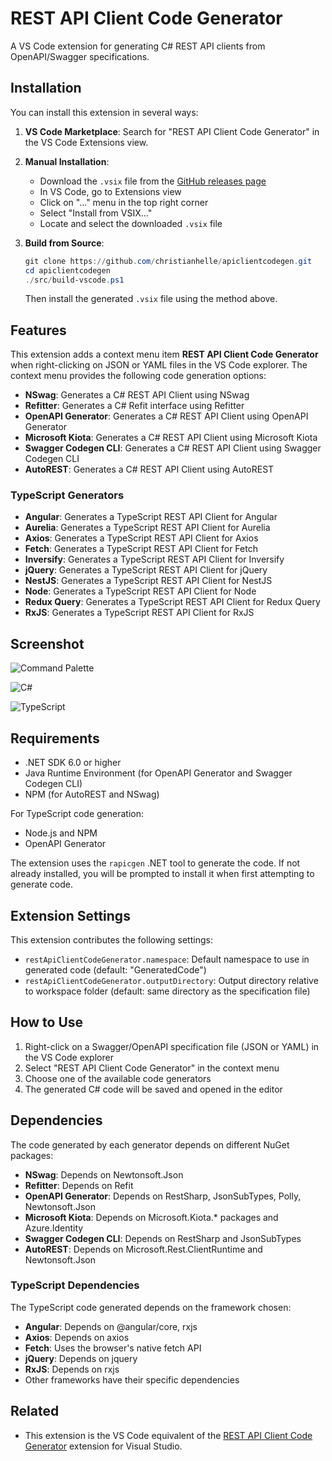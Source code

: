 # REST API Client Code Generator

A VS Code extension for generating C# REST API clients from OpenAPI/Swagger specifications.

## Installation

You can install this extension in several ways:

1. **VS Code Marketplace**: Search for "REST API Client Code Generator" in the VS Code Extensions view.

2. **Manual Installation**:
   - Download the `.vsix` file from the [GitHub releases page](https://github.com/christianhelle/apiclientcodegen/releases)
   - In VS Code, go to Extensions view
   - Click on "..." menu in the top right corner
   - Select "Install from VSIX..."
   - Locate and select the downloaded `.vsix` file

3. **Build from Source**:
   ```powershell
   git clone https://github.com/christianhelle/apiclientcodegen.git
   cd apiclientcodegen
   ./src/build-vscode.ps1
   ```
   Then install the generated `.vsix` file using the method above.

## Features

This extension adds a context menu item **REST API Client Code Generator** when right-clicking on JSON or YAML files in the VS Code explorer. The context menu provides the following code generation options:

- **NSwag**: Generates a C# REST API Client using NSwag
- **Refitter**: Generates a C# Refit interface using Refitter
- **OpenAPI Generator**: Generates a C# REST API Client using OpenAPI Generator
- **Microsoft Kiota**: Generates a C# REST API Client using Microsoft Kiota
- **Swagger Codegen CLI**: Generates a C# REST API Client using Swagger Codegen CLI
- **AutoREST**: Generates a C# REST API Client using AutoREST

### TypeScript Generators

- **Angular**: Generates a TypeScript REST API Client for Angular
- **Aurelia**: Generates a TypeScript REST API Client for Aurelia
- **Axios**: Generates a TypeScript REST API Client for Axios
- **Fetch**: Generates a TypeScript REST API Client for Fetch
- **Inversify**: Generates a TypeScript REST API Client for Inversify
- **jQuery**: Generates a TypeScript REST API Client for jQuery
- **NestJS**: Generates a TypeScript REST API Client for NestJS
- **Node**: Generates a TypeScript REST API Client for Node
- **Redux Query**: Generates a TypeScript REST API Client for Redux Query
- **RxJS**: Generates a TypeScript REST API Client for RxJS

## Screenshot

![Command Palette](https://github.com/christianhelle/apiclientcodegen/raw/master/images/vscode-command-palette.png)

![C#](https://github.com/christianhelle/apiclientcodegen/raw/master/images/vscode-context-menu.png)

![TypeScript](https://github.com/christianhelle/apiclientcodegen/raw/master/images/vscode-context-menu-typescript.png)

## Requirements

- .NET SDK 6.0 or higher
- Java Runtime Environment (for OpenAPI Generator and Swagger Codegen CLI)
- NPM (for AutoREST and NSwag)

For TypeScript code generation:

- Node.js and NPM
- OpenAPI Generator

The extension uses the `rapicgen` .NET tool to generate the code. If not already installed, you will be prompted to install it when first attempting to generate code.

## Extension Settings

This extension contributes the following settings:

* `restApiClientCodeGenerator.namespace`: Default namespace to use in generated code (default: "GeneratedCode")
* `restApiClientCodeGenerator.outputDirectory`: Output directory relative to workspace folder (default: same directory as the specification file)

## How to Use

1. Right-click on a Swagger/OpenAPI specification file (JSON or YAML) in the VS Code explorer
2. Select "REST API Client Code Generator" in the context menu
3. Choose one of the available code generators
4. The generated C# code will be saved and opened in the editor

## Dependencies

The code generated by each generator depends on different NuGet packages:

- **NSwag**: Depends on Newtonsoft.Json
- **Refitter**: Depends on Refit
- **OpenAPI Generator**: Depends on RestSharp, JsonSubTypes, Polly, Newtonsoft.Json
- **Microsoft Kiota**: Depends on Microsoft.Kiota.* packages and Azure.Identity
- **Swagger Codegen CLI**: Depends on RestSharp and JsonSubTypes
- **AutoREST**: Depends on Microsoft.Rest.ClientRuntime and Newtonsoft.Json

### TypeScript Dependencies

The TypeScript code generated depends on the framework chosen:

- **Angular**: Depends on @angular/core, rxjs
- **Axios**: Depends on axios
- **Fetch**: Uses the browser's native fetch API
- **jQuery**: Depends on jquery
- **RxJS**: Depends on rxjs
- Other frameworks have their specific dependencies

## Related

- This extension is the VS Code equivalent of the [REST API Client Code Generator](https://marketplace.visualstudio.com/items?itemName=ChristianResmaHelle.APIClientCodeGenerator2022) extension for Visual Studio.
